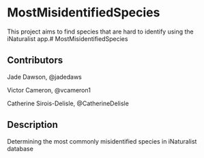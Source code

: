 
# MostMisidentifiedSpecies
This project aims to find species that are hard to identify using the iNaturalist app.# MostMisidentifiedSpecies

## Contributors
Jade Dawson, @jadedaws

Victor Cameron, @vcameron1

Catherine Sirois-Delisle, @CatherineDelisle

## Description
Determining the most commonly misidentified species in iNaturalist database

